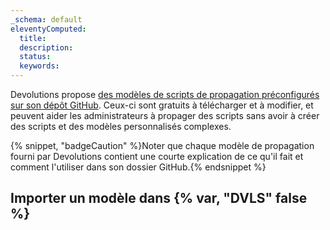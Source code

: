 ```yaml
---
_schema: default
eleventyComputed:
  title:
  description:
  status:
  keywords:
---
```

Devolutions propose [des modèles de scripts de propagation préconfigurés sur son dépôt GitHub](https://github.com/Devolutions/PAM-Providers/tree/master/Propagation-Scripts). Ceux-ci sont gratuits à télécharger et à modifier, et peuvent aider les administrateurs à propager des scripts sans avoir à créer des scripts et des modèles personnalisés complexes.

{% snippet, "badgeCaution" %}Noter que chaque modèle de propagation fourni par Devolutions contient une courte explication de ce qu'il fait et comment l'utiliser dans son dossier GitHub.{% endsnippet %}

## Importer un modèle dans {% var, "DVLS" false %}

&nbsp;
